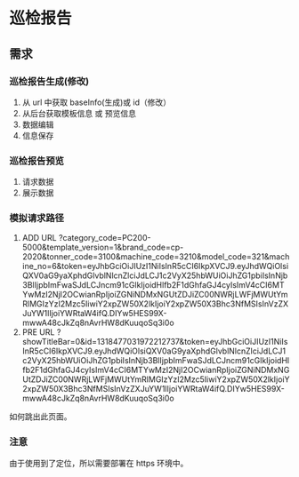 # 巡检报告

## 需求

### 巡检报告生成(修改)

1. 从 url 中获取 baseInfo(生成)或 id（修改）
2. 从后台获取模板信息 或 预览信息
3. 数据编辑
4. 信息保存

### 巡检报告预览

1. 请求数据
2. 展示数据

### 模拟请求路径

1. ADD URL ?category_code=PC200-5000&template_version=1&brand_code=cp-2020&tonner_code=3100&machine_code=3210&model_code=321&machine_no=6&token=eyJhbGciOiJIUzI1NiIsInR5cCI6IkpXVCJ9.eyJhdWQiOlsiQXV0aG9yaXphdGlvblNlcnZlciJdLCJ1c2VyX25hbWUiOiJhZG1pbiIsInNjb3BlIjpbImFwaSJdLCJncm91cGlkIjoidHlfb2F1dGhfaGJ4cyIsImV4cCI6MTYwMzI2NjI2OCwianRpIjoiZGNiNDMxNGUtZDJiZC00NWRjLWFjMWUtYmRlMGIzYzI2Mzc5IiwiY2xpZW50X2lkIjoiY2xpZW50X3Bhc3NfMSIsInVzZXJuYW1lIjoiYWRtaW4ifQ.DIYw5HES99X-mwwA48cJkZq8nAvrHW8dKuuqoSq3i0o
2. PRE URL ?showTitleBar=0&id=1318477031972212737&token=eyJhbGciOiJIUzI1NiIsInR5cCI6IkpXVCJ9.eyJhdWQiOlsiQXV0aG9yaXphdGlvblNlcnZlciJdLCJ1c2VyX25hbWUiOiJhZG1pbiIsInNjb3BlIjpbImFwaSJdLCJncm91cGlkIjoidHlfb2F1dGhfaGJ4cyIsImV4cCI6MTYwMzI2NjI2OCwianRpIjoiZGNiNDMxNGUtZDJiZC00NWRjLWFjMWUtYmRlMGIzYzI2Mzc5IiwiY2xpZW50X2lkIjoiY2xpZW50X3Bhc3NfMSIsInVzZXJuYW1lIjoiYWRtaW4ifQ.DIYw5HES99X-mwwA48cJkZq8nAvrHW8dKuuqoSq3i0o

如何跳出此页面。

### 注意

由于使用到了定位，所以需要部署在 https 环境中。
